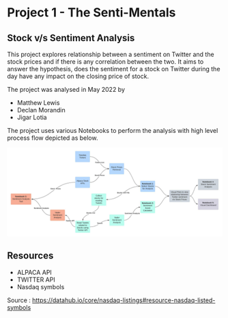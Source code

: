 # Project 1 - The Senti-Mentals
## Stock v/s Sentiment Analysis

This project explores relationship between a sentiment on Twitter and the stock prices and if there is any correlation between the two.  It aims to answer the hypothesis, does the sentiment for a stock on Twitter during the day have any impact on the closing price of stock.

The project was analysed in May 2022 by 
-   Matthew Lewis
-   Declan Morandin
-   Jigar Lotia

The project uses various Notebooks to perform the analysis with high level process flow depicted as below.

![Flow Chart](Images/Flow%20Chart.jpeg)


## Resources

-  ALPACA API
-  TWITTER API
-  Nasdaq symbols

Source : https://datahub.io/core/nasdaq-listings#resource-nasdaq-listed-symbols

